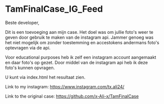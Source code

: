 # TamFinalCase_IG_Feed

Beste developer,

Dit is een toevoeging aan mijn case. Het doel was om jullie foto's weer te geven door gebruik te maken van de instagram api. Jammer genoeg was het niet mogelijk om zonder toestemming en accestokens andermans foto's optevragen via de api. 

Voor educational purposes heb ik zelf een instagram account aangemaakt en daar foto's op gezet. Door middel van de instagram api heb ik deze foto's kunnen opvragen. 

U kunt via index.html het resultaat zien. 

Link to my instagram: https://www.instagram.com/tx.ali24/

Link to the original case: https://github.com/x-Ali-x/TamFinalCase
